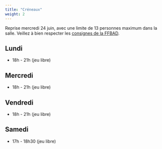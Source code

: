 ```yaml
---
title: "Créneaux"
weight: 2
---
```


Reprise mercredi 24 juin, avec une limite de 13 personnes maximum dans la salle. Veillez à bien respecter les [consignes de la FFBAD](/files/reprise.pdf).

## Lundi

- 18h - 21h (jeu libre)

## Mercredi

- 18h - 21h (jeu libre)

## Vendredi

- 18h - 21h (jeu libre)

## Samedi

- 17h - 18h30 (jeu libre)
